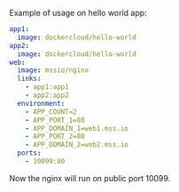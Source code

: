Example of usage on hello world app:

```yaml
app1:
  image: dockercloud/hello-world
app2:
  image: dockercloud/hello-world
web:
  image: mssio/nginx
  links:
    - app1:app1
    - app2:app2
  environment:
    - APP_COUNT=2
    - APP_PORT_1=80
    - APP_DOMAIN_1=web1.mss.io
    - APP_PORT_2=80
    - APP_DOMAIN_2=web2.mss.io
  ports:
    - 10099:80
```

Now the nginx will run on public port 10099.
